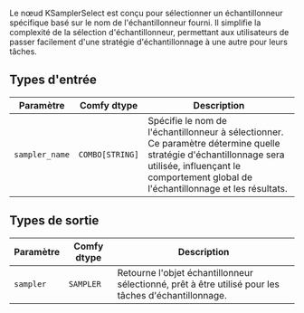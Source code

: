 
Le nœud KSamplerSelect est conçu pour sélectionner un échantillonneur spécifique basé sur le nom de l'échantillonneur fourni. Il simplifie la complexité de la sélection d'échantillonneur, permettant aux utilisateurs de passer facilement d'une stratégie d'échantillonnage à une autre pour leurs tâches.
## Types d'entrée

| Paramètre         | Comfy dtype | Description                                                                                      |
|-------------------|-------------|------------------------------------------------------------------------------------------------|
| `sampler_name`    | `COMBO[STRING]` | Spécifie le nom de l'échantillonneur à sélectionner. Ce paramètre détermine quelle stratégie d'échantillonnage sera utilisée, influençant le comportement global de l'échantillonnage et les résultats. |

## Types de sortie

| Paramètre   | Comfy dtype | Description                                                                 |
|-------------|-------------|-----------------------------------------------------------------------------|
| `sampler`   | `SAMPLER`   | Retourne l'objet échantillonneur sélectionné, prêt à être utilisé pour les tâches d'échantillonnage. |
